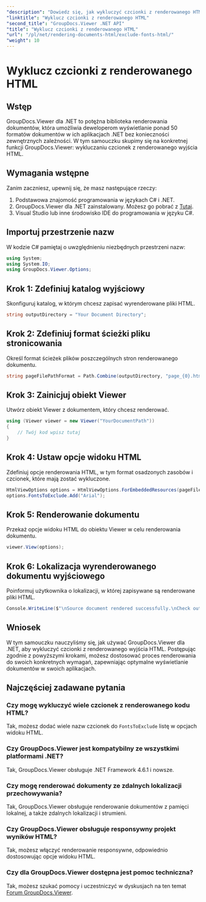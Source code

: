 ```yaml
---
"description": "Dowiedz się, jak wykluczyć czcionki z renderowanego HTML za pomocą GroupDocs.Viewer dla .NET. Postępuj zgodnie z tym przewodnikiem krok po kroku, aby uzyskać płynne wyświetlanie dokumentu."
"linktitle": "Wyklucz czcionki z renderowanego HTML"
"second_title": "GroupDocs.Viewer .NET API"
"title": "Wyklucz czcionki z renderowanego HTML"
"url": "/pl/net/rendering-documents-html/exclude-fonts-html/"
"weight": 10
---
```


# Wyklucz czcionki z renderowanego HTML

## Wstęp
GroupDocs.Viewer dla .NET to potężna biblioteka renderowania dokumentów, która umożliwia deweloperom wyświetlanie ponad 50 formatów dokumentów w ich aplikacjach .NET bez konieczności zewnętrznych zależności. W tym samouczku skupimy się na konkretnej funkcji GroupDocs.Viewer: wykluczaniu czcionek z renderowanego wyjścia HTML. 
## Wymagania wstępne
Zanim zaczniesz, upewnij się, że masz następujące rzeczy:
1. Podstawowa znajomość programowania w językach C# i .NET.
2. GroupDocs.Viewer dla .NET zainstalowany. Możesz go pobrać z [Tutaj](https://releases.groupdocs.com/viewer/net/).
3. Visual Studio lub inne środowisko IDE do programowania w języku C#.

## Importuj przestrzenie nazw
W kodzie C# pamiętaj o uwzględnieniu niezbędnych przestrzeni nazw:
```csharp
using System;
using System.IO;
using GroupDocs.Viewer.Options;
```

## Krok 1: Zdefiniuj katalog wyjściowy
Skonfiguruj katalog, w którym chcesz zapisać wyrenderowane pliki HTML.
```csharp
string outputDirectory = "Your Document Directory";
```
## Krok 2: Zdefiniuj format ścieżki pliku stronicowania
Określ format ścieżek plików poszczególnych stron renderowanego dokumentu.
```csharp
string pageFilePathFormat = Path.Combine(outputDirectory, "page_{0}.html");
```
## Krok 3: Zainicjuj obiekt Viewer
Utwórz obiekt Viewer z dokumentem, który chcesz renderować.
```csharp
using (Viewer viewer = new Viewer("YourDocumentPath"))
{
    // Twój kod wpisz tutaj
}
```
## Krok 4: Ustaw opcje widoku HTML
Zdefiniuj opcje renderowania HTML, w tym format osadzonych zasobów i czcionek, które mają zostać wykluczone.
```csharp
HtmlViewOptions options = HtmlViewOptions.ForEmbeddedResources(pageFilePathFormat);
options.FontsToExclude.Add("Arial");
```
## Krok 5: Renderowanie dokumentu
Przekaż opcje widoku HTML do obiektu Viewer w celu renderowania dokumentu.
```csharp
viewer.View(options);
```
## Krok 6: Lokalizacja wyrenderowanego dokumentu wyjściowego
Poinformuj użytkownika o lokalizacji, w której zapisywane są renderowane pliki HTML.
```csharp
Console.WriteLine($"\nSource document rendered successfully.\nCheck output in {outputDirectory}.");
```

## Wniosek
W tym samouczku nauczyliśmy się, jak używać GroupDocs.Viewer dla .NET, aby wykluczyć czcionki z renderowanego wyjścia HTML. Postępując zgodnie z powyższymi krokami, możesz dostosować proces renderowania do swoich konkretnych wymagań, zapewniając optymalne wyświetlanie dokumentów w swoich aplikacjach.
## Najczęściej zadawane pytania
### Czy mogę wykluczyć wiele czcionek z renderowanego kodu HTML?
Tak, możesz dodać wiele nazw czcionek do `FontsToExclude` listę w opcjach widoku HTML.
### Czy GroupDocs.Viewer jest kompatybilny ze wszystkimi platformami .NET?
Tak, GroupDocs.Viewer obsługuje .NET Framework 4.6.1 i nowsze.
### Czy mogę renderować dokumenty ze zdalnych lokalizacji przechowywania?
Tak, GroupDocs.Viewer obsługuje renderowanie dokumentów z pamięci lokalnej, a także zdalnych lokalizacji i strumieni.
### Czy GroupDocs.Viewer obsługuje responsywny projekt wyników HTML?
Tak, możesz włączyć renderowanie responsywne, odpowiednio dostosowując opcje widoku HTML.
### Czy dla GroupDocs.Viewer dostępna jest pomoc techniczna?
Tak, możesz szukać pomocy i uczestniczyć w dyskusjach na ten temat [Forum GroupDocs.Viewer](https://forum.groupdocs.com/c/viewer/9).